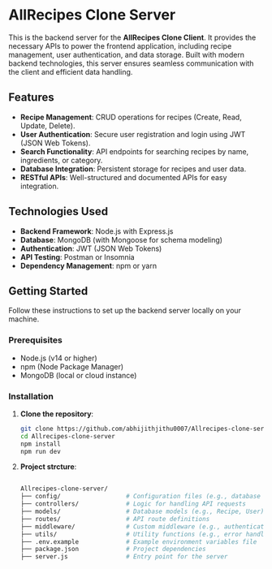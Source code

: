 # AllRecipes Clone Server


This is the backend server for the **AllRecipes Clone Client**. It provides the necessary APIs to power the frontend application, including recipe management, user authentication, and data storage. Built with modern backend technologies, this server ensures seamless communication with the client and efficient data handling.

## Features

- **Recipe Management**: CRUD operations for recipes (Create, Read, Update, Delete).
- **User Authentication**: Secure user registration and login using JWT (JSON Web Tokens).
- **Search Functionality**: API endpoints for searching recipes by name, ingredients, or category.
- **Database Integration**: Persistent storage for recipes and user data.
- **RESTful APIs**: Well-structured and documented APIs for easy integration.

## Technologies Used

- **Backend Framework**: Node.js with Express.js
- **Database**: MongoDB (with Mongoose for schema modeling)
- **Authentication**: JWT (JSON Web Tokens)
- **API Testing**: Postman or Insomnia
- **Dependency Management**: npm or yarn

## Getting Started

Follow these instructions to set up the backend server locally on your machine.

### Prerequisites

- Node.js (v14 or higher)
- npm (Node Package Manager)
- MongoDB (local or cloud instance)

### Installation

1. **Clone the repository**:
   ```bash
   git clone https://github.com/abhijithjithu0007/Allrecipes-clone-server.git
   cd Allrecipes-clone-server
   npm install
   npm run dev

2. **Project strcture**:
   ```bash

   Allrecipes-clone-server/
   ├── config/                  # Configuration files (e.g., database connection)
   ├── controllers/             # Logic for handling API requests
   ├── models/                  # Database models (e.g., Recipe, User)
   ├── routes/                  # API route definitions
   ├── middleware/              # Custom middleware (e.g., authentication)
   ├── utils/                   # Utility functions (e.g., error handling)
   ├── .env.example             # Example environment variables file
   ├── package.json             # Project dependencies
   ├── server.js                # Entry point for the server

